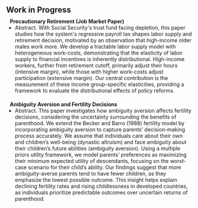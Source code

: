 <h1 id="invited-talks"></h1>

<h2 style="margin: 60px 0px 10px;">Work in Progress</h2>

<h4 style="margin:0 10px 0;"> Precautionary Retirement (Job Market Paper)</h4>
<ul style="margin:0 0 5px;">
  <li>
  Abstract. With Social Security's trust fund facing depletion, this paper studies how the system's regressive payroll tax shapes labor supply and retirement decision, motivated by an observation that high-income older males work more. We develop a tractable labor supply model with heterogeneous work-costs, demonstrating that the elasticity of labor supply to financial incentives is inherently distributional. High-income workers, further from retirement cutoff, primarily adjust their hours (intensive margin), while those with higher work-costs adjust participation (extensive margin). Our central contribution is the measurement of these income group-specific elasticities, providing a framework to evaluate the distributional effects of policy reforms.
  </li>
</ul>

<!-- simple vertical gap -->
<div style="height:15px;"></div>

<!-- larger gap (uncomment to use) -->
<!-- <div style="height:60px;"></div> -->

<!-- alternate: semantic spacing -->
<!-- <p style="margin:30px 0;"></p> -->
<!-- <ul style="margin:0 0 5px;"> -->
  <!-- <li><a href="https://engineering.purdue.edu/ChanGroup/comp_imaging_seminar.html"><autocolor>Computational Imaging Seminar, Purdue University, August 2023.</autocolor></a></li> -->
  <!-- <li>Singapore Management University, Singapore, September 2020.</li> -->
<!-- </ul> -->

<h4 style="margin:0 10px 0;"> Ambiguity Aversion and Fertility Decisions</h4>
<!-- 
<ul style="margin:0 0 5px;">
  <li><a href="https://engineering.purdue.edu/ChanGroup/comp_imaging_seminar.html"><autocolor>Computational Imaging Seminar, Purdue University, August 2023.</autocolor></a></li>
  <li>Singapore Management University, Singapore, September 2020.</li>
</ul> -->

<ul style="margin:0 0 5px;">
  <li>
  Abstract. This paper investigates how ambiguity aversion affects fertility decisions, considering the uncertainty surrounding the benefits of parenthood. We extend the Becker and Barro (1988) fertility model by incorporating ambiguity aversion to capture parents’ decision-making process accurately. We assume that individuals care about their own and children’s well-being (dynastic altruism) and face ambiguity about their children’s future abilities (ambiguity aversion). Using a multiple priors utility framework, we model parents’ preferences as maximizing their minimum expected utility of descendants, focusing on the worst-case scenario for their child’s ability. Our findings suggest that more ambiguity-averse parents tend to have fewer children, as they emphasize the lowest possible outcome. This insight helps explain declining fertility rates and rising childlessness in developed countries, as individuals prioritize predictable outcomes over uncertain returns of parenthood.
  </li>
</ul>
<!-- <h4 style="margin:0 10px 0;"> Welfare States and Firm Recruiting</h4> -->